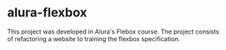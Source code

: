 # alura-flexbox
This project was developed in Alura's Flebox course. The project consists of refactoring a website to  training the flexbox specification.
